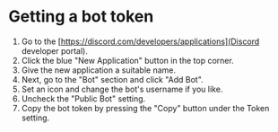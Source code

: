 # Getting a bot token

1. Go to the [https://discord.com/developers/applications](Discord developer
   portal).
2. Click the blue "New Application" button in the top corner.
3. Give the new application a suitable name.
4. Next, go to the "Bot" section and click "Add Bot".
5. Set an icon and change the bot's username if you like.
6. Uncheck the "Public Bot" setting.
7. Copy the bot token by pressing the "Copy" button under the Token setting.
